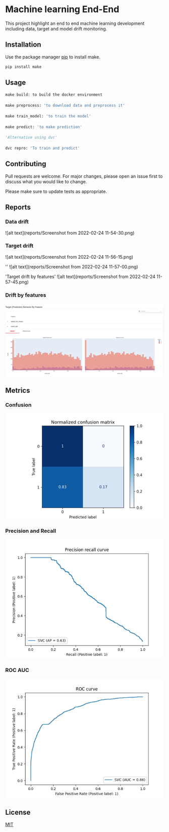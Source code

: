 # Machine learning End-End

This project highlight an end to end machine learning development including data, target and model drift monitoring. 

## Installation

Use the package manager [pip](https://pip.pypa.io/en/stable/) to install make.

```bash
pip install make
```

## Usage

```python
make build: to build the docker environment

make preprocess: 'to download data and preprocess it'

make train_model: 'to train the model'

make predict: 'to make prediction'

'Alternative using dvc'

dvc repro: 'To train and predict'

```

## Contributing
Pull requests are welcome. For major changes, please open an issue first to discuss what you would like to change.

Please make sure to update tests as appropriate.

## Reports

### Data drift

![alt text](reports/Screenshot from 2022-02-24 11-54-30.png)

### Target drift
![alt text](reports/Screenshot from 2022-02-24 11-56-15.png)

''
![alt text](reports/Screenshot from 2022-02-24 11-57-00.png)

'Target drift by features'
![alt text](reports/Screenshot from 2022-02-24 11-57-45.png)



### Drift by features
![alt text](reports/Screenshot_from_2022_02_24_11_56_38.png)

## Metrics

### Confusion

![alt text](mlruns/1/b00e034957b14c25b85b88893ca48967/artifacts/training_confusion_matrix.png)

### Precision and Recall

![alt text](mlruns/1/b00e034957b14c25b85b88893ca48967/artifacts/training_precision_recall_curve.png)

### ROC AUC

![alt text](mlruns/1/b00e034957b14c25b85b88893ca48967/artifacts/training_roc_curve.png)

## License
[MIT](https://choosealicense.com/licenses/mit/)